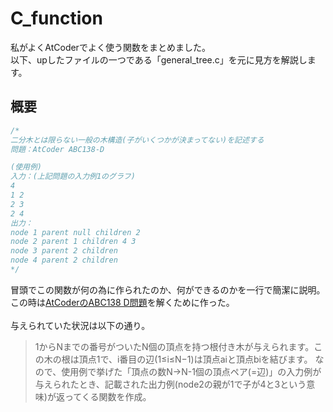 # C_function
私がよくAtCoderでよく使う関数をまとめました。<br>
以下、upしたファイルの一つである「general_tree.c」を元に見方を解説します。

## 概要
```C
/*
二分木とは限らない一般の木構造(子がいくつかが決まってない)を記述する
問題：AtCoder ABC138-D

(使用例)
入力：(上記問題の入力例1のグラフ)
4
1 2
2 3
2 4
出力：
node 1 parent null children 2 
node 2 parent 1 children 4 3 
node 3 parent 2 children 
node 4 parent 2 children 
*/
```
冒頭でこの関数が何の為に作られたのか、何ができるのかを一行で簡潔に説明。<br>
この時は[AtCoderのABC138 D問題](https://atcoder.jp/contests/abc138/tasks/abc138_d)を解くために作った。<br>
<br>
与えられていた状況は以下の通り。
>1からNまでの番号がついたN個の頂点を持つ根付き木が与えられます。この木の根は頂点1で、i番目の辺(1≤i≤N−1)は頂点aiと頂点biを結びます。
なので、使用例で挙げた「頂点の数N→N-1個の頂点ペア(=辺)」の入力例が与えられたとき、記載された出力例(node2の親が1で子が4と3という意味)が返ってくる関数を作成。
